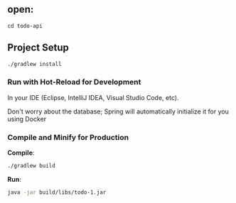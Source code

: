 ## open:
```
cd todo-api
```

## Project Setup

```sh
./gradlew install
```

### Run with Hot-Reload for Development

In your IDE (Eclipse, IntelliJ IDEA, Visual Studio Code, etc).

Don't worry about the database; Spring will automatically initialize it for you using Docker

### Compile and Minify for Production

**Compile**:
```sh
./gradlew build
```

**Run**:
```sh
java -jar build/libs/todo-1.jar
```
